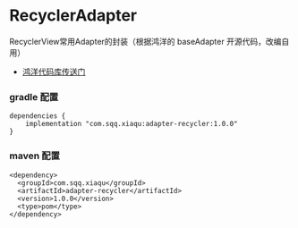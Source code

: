 
# RecyclerAdapter

RecyclerView常用Adapter的封装（根据鸿洋的 baseAdapter 开源代码，改编自用）

- [鸿洋代码库传送门](https://github.com/hongyangAndroid/baseAdapter)


### gradle 配置
```
dependencies {
    implementation "com.sqq.xiaqu:adapter-recycler:1.0.0"
}
```

### maven 配置
```
<dependency>
  <groupId>com.sqq.xiaqu</groupId>
  <artifactId>adapter-recycler</artifactId>
  <version>1.0.0</version>
  <type>pom</type>
</dependency>
```